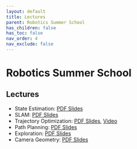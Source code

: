 ```yaml
---
layout: default
title: Lectures
parent: Robotics Summer School
has_children: false
has_toc: false
nav_order: 4
nav_exclude: false
---
```


# Robotics Summer School

## Lectures

- State Estimation: [PDF Slides](https://drive.google.com/file/d/1IrSWQBC1u-lWQHM1yI87U4subOksVUzn/view?usp=sharing)
- SLAM: [PDF Slides](https://drive.google.com/file/d/1YJPcdhAx83Oa9JdryjhY-R8GAXUKFcfh/view?usp=sharing)
- Trajectory Optimization: [PDF Slides](#), [Video](https://youtu.be/j82Ia436DYY)
- Path Planning: [PDF Slides](https://drive.google.com/file/d/1afn3SG-J9h9VjLcZxKQ21dnhrtL8OhJg/view?usp=sharing)
- Exploration: [PDF Slides](https://drive.google.com/file/d/1--isNHjhUOZhRTB5J6gO1cXXH_ZKf9YN/view?usp=sharing)
- Camera Geometry: [PDF Slides](#)
